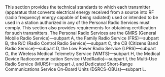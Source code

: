 This section provides the technical standards to which each transmitter (apparatus that converts electrical energy received from a source into RF (radio frequency) energy capable of being radiated) used or intended to be used in a station authorized in any of the Personal Radio Services must comply. This section also provides requirements for obtaining certification for such transmitters. The Personal Radio Services are the GMRS (General Mobile Radio Service)—subpart A, the Family Radio Service (FRS)—subpart B, the R/C (Radio Control Radio Service)—subpart C, the CB (Citizens Band Radio Service)—subpart D, the Low Power Radio Service (LPRS)—subpart G, the Wireless Medical Telemetry Service (WMTS)—subpart H, the Medical Device Radiocommunication Service (MedRadio)—subpart I, the Multi-Use Radio Service (MURS)—subpart J, and Dedicated Short-Range Communications Service On-Board Units (DSRCS-OBUs)—subpart L.

